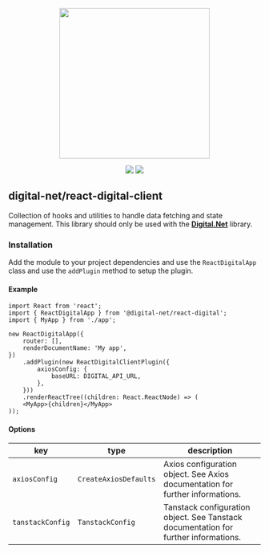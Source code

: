 <p align="center">
    <img width="300" src="/assets/logo-v1_full.svg">
</p>
<div align="center">
    <a href="https://github.com/safari-digital"><img src="https://img.shields.io/badge/safari-digital-green.svg"></a>
    <a href="https://www.typescriptlang.org"><img src="https://img.shields.io/badge/Typescript-blue.svg"></a>
</div>

## digital-net/react-digital-client
Collection of hooks and utilities to handle data fetching and state management. This library should only be used with the **[Digital.Net](https://github.com/Safari-digital/Digital.Net)** library.

### Installation
Add the module to your project dependencies and use the `ReactDigitalApp` class and use the `addPlugin` method to 
setup the plugin.

#### Example
```tsx
import React from 'react';
import { ReactDigitalApp } from '@digital-net/react-digital';
import { MyApp } from './app';

new ReactDigitalApp({
    router: [],
    renderDocumentName: 'My app',
})
    .addPlugin(new ReactDigitalClientPlugin({
        axiosConfig: {
            baseURL: DIGITAL_API_URL,
        },
    }))
    .renderReactTree((children: React.ReactNode) => (
    <MyApp>{children}</MyApp>
));
```
#### Options
| key              | type                  | description                                                                         |
|------------------|-----------------------|-------------------------------------------------------------------------------------|
| `axiosConfig`    | `CreateAxiosDefaults` | Axios configuration object. See Axios documentation for further informations.       |
| `tanstackConfig` | `TanstackConfig`      | Tanstack configuration object. See Tanstack documentation for further informations. |

